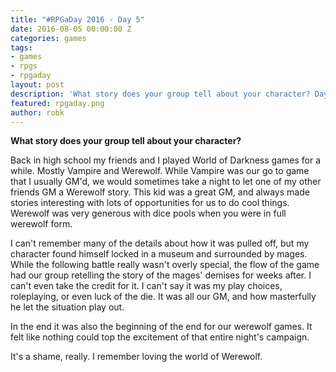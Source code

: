 ```yaml
---
title: "#RPGaDay 2016 - Day 5"
date: 2016-08-05 00:00:00 Z
categories: games
tags:
- games
- rpgs
- rpgaday
layout: post
description: 'What story does your group tell about your character? Day 5 of #RPGaDay.'
featured: rpgaday.png
author: robk
---
```


**What story does your group tell about your character?**

Back in high school my friends and I played World of Darkness games for a while. Mostly Vampire and Werewolf. While Vampire was our go to game that I usually GM'd, we would sometimes take a night to let one of my other friends GM a Werewolf story. This kid was a great GM, and always made stories interesting with lots of opportunities for us to do cool things. Werewolf was very generous with dice pools when you were in full werewolf form.

I can't remember many of the details about how it was pulled off, but my character found himself locked in a museum and surrounded by mages. While the following battle really wasn't overly special, the flow of the game had our group retelling the story of the mages' demises for weeks after. I can't even take the credit for it. I can't say it was my play choices, roleplaying, or even luck of the die. It was all our GM, and how masterfully he let the situation play out.

In the end it was also the beginning of the end for our werewolf games. It felt like nothing could top the excitement of that entire night's campaign.

It's a shame, really. I remember loving the world of Werewolf.
